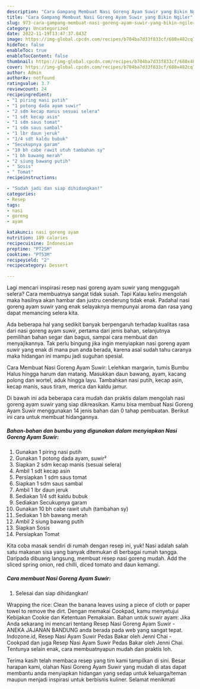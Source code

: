 ```yaml
---
description: "Cara Gampang Membuat Nasi Goreng Ayam Suwir yang Bikin Ngiler"
title: "Cara Gampang Membuat Nasi Goreng Ayam Suwir yang Bikin Ngiler"
slug: 973-cara-gampang-membuat-nasi-goreng-ayam-suwir-yang-bikin-ngiler
category: Uncategorized
date: 2022-11-19T13:47:37.843Z
image: https://img-global.cpcdn.com/recipes/b704ba7d33f833cf/680x482cq70/nasi-goreng-ayam-suwir-foto-resep-utama.jpg
hideToc: false
enableToc: true
enableTocContent: false
thumbnail: https://img-global.cpcdn.com/recipes/b704ba7d33f833cf/680x482cq70/nasi-goreng-ayam-suwir-foto-resep-utama.jpg
cover: https://img-global.cpcdn.com/recipes/b704ba7d33f833cf/680x482cq70/nasi-goreng-ayam-suwir-foto-resep-utama.jpg
author: Admin
authorAv: notfound
ratingvalue: 3.7
reviewcount: 24
recipeingredient:
- "1 piring nasi putih"
- "1 potong dada ayam suwir"
- "2 sdm kecap manis sesuai selera"
- "1 sdt kecap asin"
- "1 sdm saus tomat"
- "1 sdm saus sambal"
- "1 lbr daun jeruk"
- "1/4 sdt kaldu bubuk"
- "Secukupnya garam"
- "10 bh cabe rawit utuh tambahan sy"
- "1 bh bawang merah"
- "2 siung bawang putih"
- " Sosis"
- " Tomat"
recipeinstructions:

- "Sudah jadi dan siap dihidangkan!"
categories:
- Resep
tags:
- nasi
- goreng
- ayam

katakunci: nasi goreng ayam 
nutrition: 189 calories
recipecuisine: Indonesian
preptime: "PT25M"
cooktime: "PT53M"
recipeyield: "2"
recipecategory: Dessert

---
```



Lagi mencari inspirasi resep nasi goreng ayam suwir yang menggugah selera? Cara membuatnya sangat tidak susah. Tapi Kalau keliru mengolah maka hasilnya akan hambar dan justru cenderung tidak enak. Padahal nasi goreng ayam suwir yang enak selayaknya mempunyai aroma dan rasa yang dapat memancing selera kita.


Ada beberapa hal yang sedikit banyak berpengaruh terhadap kualitas rasa dari nasi goreng ayam suwir, pertama dari jenis bahan, selanjutnya pemilihan bahan segar dan bagus, sampai cara membuat dan menyajikannya. Tak perlu bingung jika ingin menyiapkan nasi goreng ayam suwir yang enak di mana pun anda berada, karena asal sudah tahu caranya maka hidangan ini mampu jadi suguhan spesial.

Cara Membuat Nasi Goreng Ayam Suwir: Lelehkan margarin, tumis Bumbu Halus hingga harum dan matang. Masukkan daun bawang, ayam, kacang polong dan wortel, aduk hingga layu. Tambahkan nasi putih, kecap asin, kecap manis, saus tiram, merica dan kaldu jamur.


Di bawah ini ada beberapa cara mudah dan praktis dalam mengolah nasi goreng ayam suwir yang siap dikreasikan. Kamu bisa membuat Nasi Goreng Ayam Suwir menggunakan 14 jenis bahan dan 0 tahap pembuatan. Berikut ini cara untuk membuat hidangannya.

<!--inarticleads1-->

##### Bahan-bahan dan bumbu yang digunakan dalam menyiapkan Nasi Goreng Ayam Suwir:

1. Gunakan 1 piring nasi putih
1. Gunakan 1 potong dada ayam, suwir²
1. Siapkan 2 sdm kecap manis (sesuai selera)
1. Ambil 1 sdt kecap asin
1. Persiapkan 1 sdm saus tomat
1. Siapkan 1 sdm saus sambal
1. Ambil 1 lbr daun jeruk
1. Sediakan 1/4 sdt kaldu bubuk
1. Sediakan Secukupnya garam
1. Gunakan 10 bh cabe rawit utuh (tambahan sy)
1. Sediakan 1 bh bawang merah
1. Ambil 2 siung bawang putih
1. Siapkan  Sosis
1. Persiapkan  Tomat


Kita coba masak sendiri di rumah dengan resep ini, yuk! Nasi adalah salah satu makanan sisa yang banyak ditemukan di berbagai rumah tangga. Daripada dibuang langsung, membuat resep nasi goreng mudah. Add the sliced spring onion, red chilli, diced tomato and daun kemangi. 

<!--inarticleads2-->

##### Cara membuat Nasi Goreng Ayam Suwir:


1. Selesai dan siap dihidangkan!

Wrapping the rice: Clean the banana leaves using a piece of cloth or paper towel to remove the dirt. Dengan memakai Cookpad, kamu menyetujui Kebijakan Cookie dan Ketentuan Pemakaian. Bahan untuk suwir ayam: Jika Anda sekarang ini mencari tentang Resep Nasi Goreng Ayam Suwir - ANEKA JAJANAN BANDUNG anda berada pada web yang sangat tepat. Indozone.id, Resep Nasi Ayam Suwir Pedas Bakar oleh Jenni Chai - Cookpad dan juga Resep Nasi Ayam Suwir Pedas Bakar oleh Jenni Chai. Tentunya selain enak, cara membuatnyapun mudah dan praktis loh. 

Terima kasih telah membaca resep yang tim kami tampilkan di sini. Besar harapan kami, olahan Nasi Goreng Ayam Suwir yang mudah di atas dapat membantu anda menyiapkan hidangan yang sedap untuk keluarga/teman maupun menjadi inspirasi untuk berbisnis kuliner. Selamat menikmati
